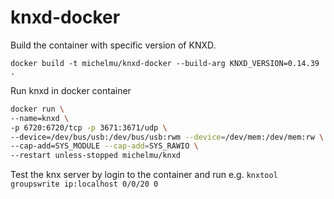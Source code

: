 # knxd-docker
Build the container with specific version of KNXD.
```
docker build -t michelmu/knxd-docker --build-arg KNXD_VERSION=0.14.39 .
```

Run knxd in docker container
```bash
docker run \
--name=knxd \
-p 6720:6720/tcp -p 3671:3671/udp \
--device=/dev/bus/usb:/dev/bus/usb:rwm --device=/dev/mem:/dev/mem:rw \
--cap-add=SYS_MODULE --cap-add=SYS_RAWIO \
--restart unless-stopped michelmu/knxd
``` 

Test the knx server by login to the container and run e.g.
`knxtool groupswrite ip:localhost 0/0/20 0`
